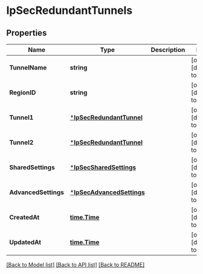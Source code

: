 # IpSecRedundantTunnels

## Properties
Name | Type | Description | Notes
------------ | ------------- | ------------- | -------------
**TunnelName** | **string** |  | [optional] [default to null]
**RegionID** | **string** |  | [optional] [default to null]
**Tunnel1** | [***IpSecRedundantTunnel**](IPSecRedundantTunnel.md) |  | [optional] [default to null]
**Tunnel2** | [***IpSecRedundantTunnel**](IPSecRedundantTunnel.md) |  | [optional] [default to null]
**SharedSettings** | [***IpSecSharedSettings**](IPSecSharedSettings.md) |  | [optional] [default to null]
**AdvancedSettings** | [***IpSecAdvancedSettings**](IPSecAdvancedSettings.md) |  | [optional] [default to null]
**CreatedAt** | [**time.Time**](time.Time.md) |  | [optional] [default to null]
**UpdatedAt** | [**time.Time**](time.Time.md) |  | [optional] [default to null]

[[Back to Model list]](../README.md#documentation-for-models) [[Back to API list]](../README.md#documentation-for-api-endpoints) [[Back to README]](../README.md)

